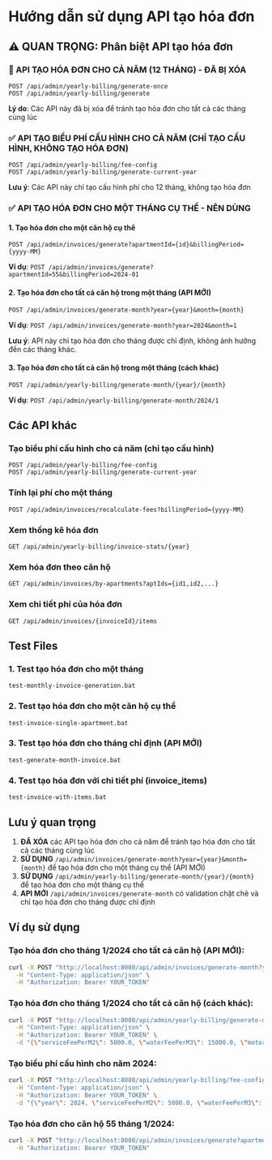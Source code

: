 # Hướng dẫn sử dụng API tạo hóa đơn

## ⚠️ QUAN TRỌNG: Phân biệt API tạo hóa đơn

### 🔴 API TẠO HÓA ĐƠN CHO CẢ NĂM (12 THÁNG) - ĐÃ BỊ XÓA
```
POST /api/admin/yearly-billing/generate-once
POST /api/admin/yearly-billing/generate
```
**Lý do**: Các API này đã bị xóa để tránh tạo hóa đơn cho tất cả các tháng cùng lúc

### ✅ API TẠO BIỂU PHÍ CẤU HÌNH CHO CẢ NĂM (CHỈ TẠO CẤU HÌNH, KHÔNG TẠO HÓA ĐƠN)
```
POST /api/admin/yearly-billing/fee-config
POST /api/admin/yearly-billing/generate-current-year
```
**Lưu ý**: Các API này chỉ tạo cấu hình phí cho 12 tháng, không tạo hóa đơn

### ✅ API TẠO HÓA ĐƠN CHO MỘT THÁNG CỤ THỂ - NÊN DÙNG

#### 1. Tạo hóa đơn cho một căn hộ cụ thể
```
POST /api/admin/invoices/generate?apartmentId={id}&billingPeriod={yyyy-MM}
```
**Ví dụ**: `POST /api/admin/invoices/generate?apartmentId=55&billingPeriod=2024-01`

#### 2. Tạo hóa đơn cho tất cả căn hộ trong một tháng (API MỚI)
```
POST /api/admin/invoices/generate-month?year={year}&month={month}
```
**Ví dụ**: `POST /api/admin/invoices/generate-month?year=2024&month=1`

**Lưu ý**: API này chỉ tạo hóa đơn cho tháng được chỉ định, không ảnh hưởng đến các tháng khác.

#### 3. Tạo hóa đơn cho tất cả căn hộ trong một tháng (cách khác)
```
POST /api/admin/yearly-billing/generate-month/{year}/{month}
```
**Ví dụ**: `POST /api/admin/yearly-billing/generate-month/2024/1`

## Các API khác

### Tạo biểu phí cấu hình cho cả năm (chỉ tạo cấu hình)
```
POST /api/admin/yearly-billing/fee-config
POST /api/admin/yearly-billing/generate-current-year
```

### Tính lại phí cho một tháng
```
POST /api/admin/invoices/recalculate-fees?billingPeriod={yyyy-MM}
```

### Xem thống kê hóa đơn
```
GET /api/admin/yearly-billing/invoice-stats/{year}
```

### Xem hóa đơn theo căn hộ
```
GET /api/admin/invoices/by-apartments?aptIds={id1,id2,...}
```

### Xem chi tiết phí của hóa đơn
```
GET /api/admin/invoices/{invoiceId}/items
```

## Test Files

### 1. Test tạo hóa đơn cho một tháng
```
test-monthly-invoice-generation.bat
```

### 2. Test tạo hóa đơn cho một căn hộ cụ thể
```
test-invoice-single-apartment.bat
```

### 3. Test tạo hóa đơn cho tháng chỉ định (API MỚI)
```
test-generate-month-invoice.bat
```

### 4. Test tạo hóa đơn với chi tiết phí (invoice_items)
```
test-invoice-with-items.bat
```

## Lưu ý quan trọng

1. **ĐÃ XÓA** các API tạo hóa đơn cho cả năm để tránh tạo hóa đơn cho tất cả các tháng cùng lúc
2. **SỬ DỤNG** `/api/admin/invoices/generate-month?year={year}&month={month}` để tạo hóa đơn cho một tháng cụ thể (API MỚI)
3. **SỬ DỤNG** `/api/admin/yearly-billing/generate-month/{year}/{month}` để tạo hóa đơn cho một tháng cụ thể
4. **API MỚI** `/api/admin/invoices/generate-month` có validation chặt chẽ và chỉ tạo hóa đơn cho tháng được chỉ định

## Ví dụ sử dụng

### Tạo hóa đơn cho tháng 1/2024 cho tất cả căn hộ (API MỚI):
```bash
curl -X POST "http://localhost:8080/api/admin/invoices/generate-month?year=2024&month=1" \
  -H "Content-Type: application/json" \
  -H "Authorization: Bearer YOUR_TOKEN"
```

### Tạo hóa đơn cho tháng 1/2024 cho tất cả căn hộ (cách khác):
```bash
curl -X POST "http://localhost:8080/api/admin/yearly-billing/generate-month/2024/1" \
  -H "Content-Type: application/json" \
  -H "Authorization: Bearer YOUR_TOKEN" \
  -d "{\"serviceFeePerM2\": 5000.0, \"waterFeePerM3\": 15000.0, \"motorcycleFee\": 50000.0, \"car4SeatsFee\": 200000.0, \"car7SeatsFee\": 250000.0}"
```

### Tạo biểu phí cấu hình cho năm 2024:
```bash
curl -X POST "http://localhost:8080/api/admin/yearly-billing/fee-config" \
  -H "Content-Type: application/json" \
  -H "Authorization: Bearer YOUR_TOKEN" \
  -d "{\"year\": 2024, \"serviceFeePerM2\": 5000.0, \"waterFeePerM3\": 15000.0, \"motorcycleFee\": 50000.0, \"car4SeatsFee\": 200000.0, \"car7SeatsFee\": 250000.0}"
```

### Tạo hóa đơn cho căn hộ 55 tháng 1/2024:
```bash
curl -X POST "http://localhost:8080/api/admin/invoices/generate?apartmentId=55&billingPeriod=2024-01" \
  -H "Authorization: Bearer YOUR_TOKEN"
``` 
